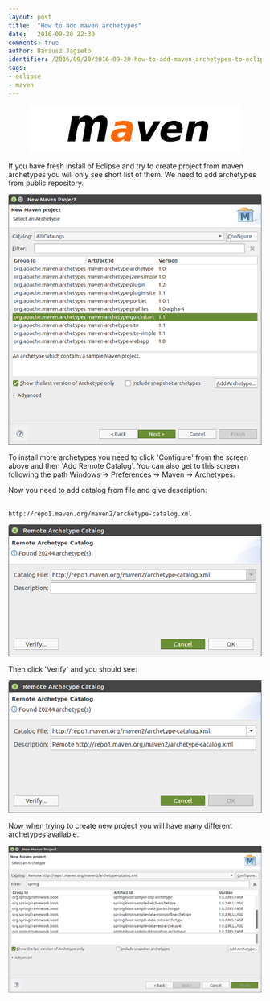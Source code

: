 ```yaml
---
layout: post
title:  "How to add maven archetypes"
date:   2016-09-20 22:30
comments: true
author: Dariusz Jagieło
identifier: /2016/09/20/2016-09-20-how-to-add-maven-archetypes-to-eclipse.html"
tags:
- eclipse
- maven
---
```


<figure class="aligncenter">
    <img src="/images/posts/20_09_2016/maven.png" />
</figure>

If you have fresh install of Eclipse and try to create project from maven archetypes you will only see short list of them. We need to add archetypes from public repository.

<!--more-->

<div>
<center>
	<a class="fancybox" rel="group" href="/images/posts/20_09_2016/1.png"><img class="fb20 post-image" src="/images/posts/20_09_2016/1.png" alt="" /></a>
</center>
</div>

To install more archetypes you need to click 'Configure' from the screen above
and then 'Add Remote Catalog'. You can also get to this screen following the path
Windows -> Preferences -> Maven -> Archetypes.

Now you need to add catalog from file and give description:

<pre><code class="language-bash">
http://repo1.maven.org/maven2/archetype-catalog.xml
</code></pre>

<div>
<center>
	<a class="fancybox" rel="group" href="/images/posts/20_09_2016/2.png"><img class="fb20 post-image" src="/images/posts/20_09_2016/2.png" alt="" /></a>
</center>
</div>


Then click 'Verify' and you should see:

<div>
<center>
	<a class="fancybox" rel="group" href="/images/posts/20_09_2016/4.png"><img class="fb20 post-image" src="/images/posts/20_09_2016/4.png" alt="" /></a>
</center>
</div>


Now when trying to create new project you will have many different archetypes available.

<div>
<center>
	<a class="fancybox" rel="group" href="/images/posts/20_09_2016/3.png"><img class="fb20 post-image" src="/images/posts/20_09_2016/3.png" alt="" /></a>
</center>
</div>

